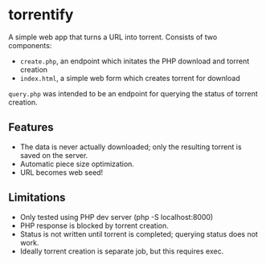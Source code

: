 # torrentify

A simple web app that turns a URL into torrent.  Consists of two components:

- `create.php`, an endpoint which initates the PHP download and torrent creation
- `index.html`, a simple web form which creates torrent for download

`query.php` was intended to be an endpoint for querying the status of torrent creation.

Features
--------

- The data is never actually downloaded; only the resulting torrent is saved on the server.
- Automatic piece size optimization.
- URL becomes web seed!

Limitations
-----------

- Only tested using PHP dev server (php -S localhost:8000)
- PHP response is blocked by torrent creation.
- Status is not written until torrent is completed; querying status does not work.
- Ideally torrent creation is separate job, but this requires exec.

